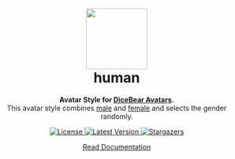 <h1 align="center"><img src="https://avatars.dicebear.com/api/human/1.svg" width="124" /> <br />human</h1>
<p align="center">
  <strong>Avatar Style for <a href="https://avatars.dicebear.com/">DiceBear Avatars</a>.</strong><br />
  This avatar style combines <a href="https://www.npmjs.com/package/@dicebear/avatars-male">male</a> and <a href="https://www.npmjs.com/package/@dicebear/avatars-female">female</a> and selects the gender randomly.
</p>

<p align="center">
    <a href="https://github.com/dicebear/avatars/blob/master/LICENSE" target="_blank">
        <img src="https://img.shields.io/github/license/dicebear/avatars.svg?style=flat-square" alt="License">
    </a>
    <a href="https://www.npmjs.com/package/@dicebear/avatars-human" target="_blank">
        <img src="https://img.shields.io/npm/v/@dicebear/avatars-human.svg?style=flat-square" alt="Latest Version">
    </a>
    <a href="https://github.com/dicebear/avatars/stargazers" target="_blank">
        <img src="https://img.shields.io/github/stars/dicebear/avatars?style=flat-square" alt="Stargazers">
    </a>
</p>

<p align="center">
  <a href="https://avatars.dicebear.com/styles/human">
    Read Documentation
  </a>
</p>

